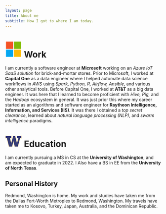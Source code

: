 ```yaml
---
layout: page
title: About me
subtitle: How I got to where I am today.
---
```



![Work](img/microsoft.png) Work
==========================

I am currently a software engineer at **Microsoft** working on an *Azure IoT SaaS solution* for brick-and-mortar stores. 
Prior to Microsoft, I worked at **Capital One** as a data engineer where I helped automate data science workflows in *AWS* using *Spark, Python, R, Airflow, Ansible*, and various other analytical tools. 
Before Capital One, I worked at **AT&T** as a big data engineer. It was here that I learned to become proficient with *Hive, Pig,* and the *Hadoop* ecosystem in general. 
It was just prior this where my career started as an algorithms and software engineer for **Raytheon Intelligence, Information, and Services (IIS)**. It was there I obtained a *top secret clearance*, learned about *natural language processing (NLP)*, and *swarm intelligence* paradigms.


![School](img/university_of_washington.png) Education
===================================

I am currently pursuing a MS in CS at the **University of Washington**, and am expected to graduate in 2022. I Also have a BS in EE from the **University of North Texas**.


## Personal History

Redmond, Washington is home. My work and studies have taken me from the Dallas Fort-Worth Metroplex to Redmond, Washington. My travels have taken me to Kosovo, Turkey, Japan, Australia, and the Dominican Republic.

